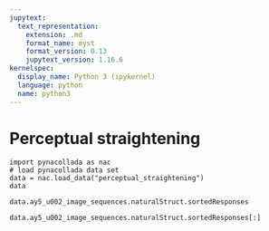 ```yaml
---
jupytext:
  text_representation:
    extension: .md
    format_name: myst
    format_version: 0.13
    jupytext_version: 1.16.6
kernelspec:
  display_name: Python 3 (ipykernel)
  language: python
  name: python3
---
```


# Perceptual straightening

```{code-cell} ipython3
import pynacollada as nac
# load pynacollada data set
data = nac.load_data("perceptual_straightening")
data
```

```{code-cell} ipython3
data.ay5_u002_image_sequences.naturalStruct.sortedResponses
```

```{code-cell} ipython3
data.ay5_u002_image_sequences.naturalStruct.sortedResponses[:]
```